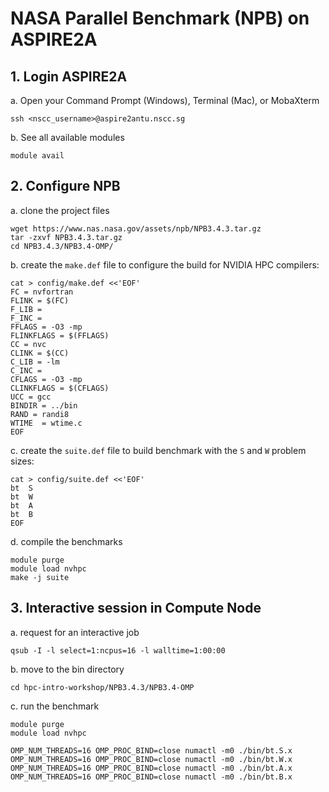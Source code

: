# NASA Parallel Benchmark (NPB) on ASPIRE2A

## 1. Login ASPIRE2A
a. Open your Command Prompt (Windows), Terminal (Mac), or MobaXterm
```
ssh <nscc_username>@aspire2antu.nscc.sg
```

b. See all available modules
```
module avail
```

## 2. Configure NPB

a. clone the project files
```
wget https://www.nas.nasa.gov/assets/npb/NPB3.4.3.tar.gz
tar -zxvf NPB3.4.3.tar.gz
cd NPB3.4.3/NPB3.4-OMP/
```

b. create the `make.def` file to configure the build for NVIDIA HPC compilers:
```
cat > config/make.def <<'EOF'
FC = nvfortran
FLINK = $(FC)
F_LIB =
F_INC =
FFLAGS = -O3 -mp
FLINKFLAGS = $(FFLAGS)
CC = nvc
CLINK = $(CC)
C_LIB = -lm
C_INC =
CFLAGS = -O3 -mp
CLINKFLAGS = $(CFLAGS)
UCC = gcc
BINDIR = ../bin
RAND = randi8
WTIME  = wtime.c
EOF
```

c. create the `suite.def` file to build benchmark with the `S` and `W` problem sizes:
```
cat > config/suite.def <<'EOF'
bt  S
bt  W
bt  A
bt  B
EOF
```

d. compile the benchmarks
```
module purge
module load nvhpc
make -j suite
```

## 3. Interactive session in Compute Node
a. request for an interactive job
```
qsub -I -l select=1:ncpus=16 -l walltime=1:00:00
```

b. move to the bin directory 
```
cd hpc-intro-workshop/NPB3.4.3/NPB3.4-OMP
```

c. run the benchmark
```
module purge
module load nvhpc

OMP_NUM_THREADS=16 OMP_PROC_BIND=close numactl -m0 ./bin/bt.S.x 
OMP_NUM_THREADS=16 OMP_PROC_BIND=close numactl -m0 ./bin/bt.W.x 
OMP_NUM_THREADS=16 OMP_PROC_BIND=close numactl -m0 ./bin/bt.A.x 
OMP_NUM_THREADS=16 OMP_PROC_BIND=close numactl -m0 ./bin/bt.B.x 
```